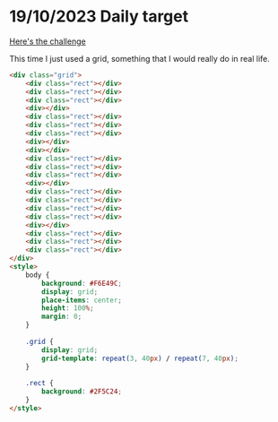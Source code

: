 # 19/10/2023 Daily target

[Here's the challenge](https://cssbattle.dev/play/RajWqlqsnLREqAnipF9a)

This time I just used a grid, something that I would really do in real life.

```html
<div class="grid">
    <div class="rect"></div>
    <div class="rect"></div>
    <div class="rect"></div>
    <div></div>
    <div class="rect"></div>
    <div class="rect"></div>
    <div class="rect"></div>
    <div></div>
    <div></div>
    <div class="rect"></div>
    <div class="rect"></div>
    <div class="rect"></div>
    <div></div>
    <div class="rect"></div>
    <div class="rect"></div>
    <div class="rect"></div>
    <div class="rect"></div>
    <div></div>
    <div class="rect"></div>
    <div class="rect"></div>
    <div class="rect"></div>
</div>
<style>
    body {
        background: #F6E49C;
        display: grid;
        place-items: center;
        height: 100%;
        margin: 0;
    }
    
    .grid {
        display: grid;
        grid-template: repeat(3, 40px) / repeat(7, 40px);
    }
    
    .rect {
        background: #2F5C24;
    }
</style>
```
